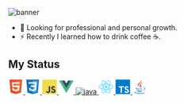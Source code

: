 <!--

### Hi there 👋

**Sabrina51/Sabrina51** is a ✨ _special_ ✨ repository because its `README.md` (this file) appears on your GitHub profile.

Here are some ideas to get you started:

- 🔭 I’m currently working on ...
- 🌱 I’m currently learning ...
- 👯 I’m looking to collaborate on ...
- 🤔 I’m looking for help with ...
- 💬 Ask me about ...
- 📫 How to reach me: ...
- 😄 Pronouns: ...
- ⚡ Fun fact: ...
- 🔭 Application development intern.
- 📚 System Analysis and Development student.
- 🌱 Looking for professional and personal growth.
- ⚡ Recently I learned how to drink coffee ☕. 
-->

![banner](https://user-images.githubusercontent.com/76228258/140599972-6ea3f94e-f321-4250-bf71-b155a3cfe934.png)

- 🌱 Looking for professional and personal growth.
- ⚡ Recently I learned how to drink coffee ☕. 

My Status
-------------
<p align="left">
  <a href="https://www.w3schools.com/html/" target="_blank"> <img
      src="https://github.com/devicons/devicon/blob/master/icons/html5/html5-original.svg" alt="html5" width="30"
      height="30" />
  </a>
  <a href="https://www.w3schools.com/css/default.asp" target="_blank"> <img
      src="https://github.com/devicons/devicon/blob/master/icons/css3/css3-original.svg" alt="css3" width="30"
      height="30" />
  </a>
  <a href="https://developer.mozilla.org/pt-BR/docs/Web/JavaScript" target="_blank"> <img
      src="https://github.com/devicons/devicon/blob/master/icons/javascript/javascript-original.svg" alt="javascript"
      width="30" height="30" />
  </a>
  <a href="https://vuejs.org/" target="_blank"> <img
      src="https://github.com/devicons/devicon/blob/master/icons/vuejs/vuejs-original.svg" alt="vuejs" width="30"
      height="30" />
  </a>
  <a href="https://docs.cypress.io/guides/overview/why-cypress" target="_blank"> <img
      src="https://avatars.githubusercontent.com/u/8908513?s=200&v=4" alt="java" width="30" height="30" />
  </a>
  <a href="https://reactjs.org/" target="_blank"> <img
      src="https://github.com/devicons/devicon/blob/master/icons/react/react-original.svg" alt="bootstrap"
      width="30" height="30" />
  </a>
  <a href="https://www.typescriptlang.org/" target="_blank"> <img
    src="https://github.com/devicons/devicon/blob/master/icons/typescript/typescript-original.svg" alt="java" width="30"
    height="30" />
</a>
  <a href="https://www.oracle.com/br/java/" target="_blank"> <img
      src="https://github.com/devicons/devicon/blob/master/icons/java/java-original.svg" alt="java" width="30"
      height="30" />
  </a>
</p>
